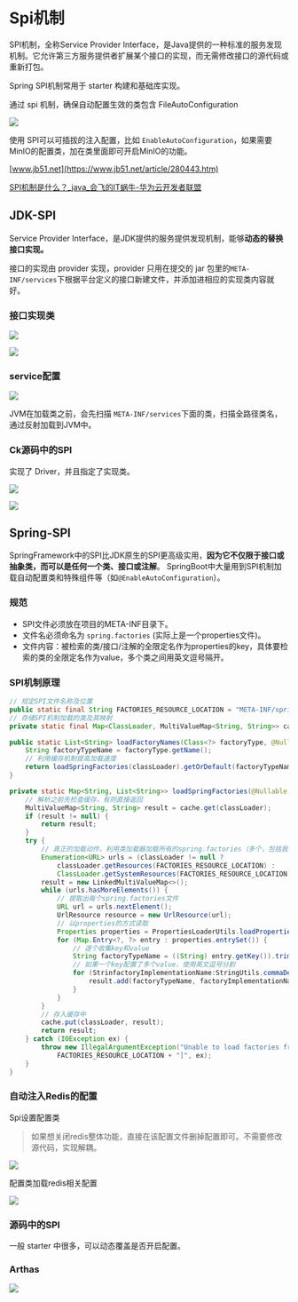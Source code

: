 # Spi机制

SPI机制，全称Service Provider Interface，是Java提供的一种标准的服务发现机制。它允许第三方服务提供者扩展某个接口的实现，而无需修改接口的源代码或重新打包。

Spring SPI机制常用于 starter 构建和基础库实现。

通过 spi 机制，确保自动配置生效的类包含 FileAutoConfiguration

![](https://s2.loli.net/2025/05/30/bd8fDigzmZ5pGjV.png)

使用 SPI可以可插拔的注入配置，比如 `EnableAutoConfiguration`，如果需要 MinIO的配置类，加在类里面即可开启MinIO的功能。

[www.jb51.net](https://www.jb51.net/article/280443.htm)

[SPI机制是什么？_java_会飞的IT蜗牛-华为云开发者联盟](https://huaweicloud.csdn.net/63874ededacf622b8df8a9b9.html?spm=1001.2101.3001.6650.6&utm_medium=distribute.pc_relevant.none-task-blog-2%7Edefault%7EBlogCommendFromBaidu%7Eactivity-6-123450610-blog-123956861.235%5Ev43%5Epc_blog_bottom_relevance_base4&depth_1-utm_source=distribute.pc_relevant.none-task-blog-2%7Edefault%7EBlogCommendFromBaidu%7Eactivity-6-123450610-blog-123956861.235%5Ev43%5Epc_blog_bottom_relevance_base4&utm_relevant_index=13)

## JDK-SPI

Service Provider Interface，是JDK提供的服务提供发现机制，能够**动态的替换接口实现。**

接口的实现由 provider 实现，provider 只用在提交的 jar 包里的`META-INF/services`下根据平台定义的接口新建文件，并添加进相应的实现类内容就好。

### 接口实现类

![](https://s2.loli.net/2025/05/30/aJXxP2FBnCINwZ4.png)

![](Spring0c673815-8e8c-4dca-ab06-1de85f1373ccSpi%E6%9C%BA%E5%88%B6c5fb8f0c-19c9-4443-b6f0-58d9a65b7427image_2.png)

### service配置

![](https://s2.loli.net/2025/05/30/8Huo64GdT1C3ANR.png)

JVM在加载类之前，会先扫描 `META-INF/services`下面的类，扫描全路径类名，通过反射加载到JVM中。

### Ck源码中的SPI

实现了 Driver，并且指定了实现类。

![](https://s2.loli.net/2025/05/30/Q34pWZD8g1lbxrF.png)

![](https://s2.loli.net/2025/05/30/cvsGMBaWjKN965X.png)

## Spring-SPI

SpringFramework中的SPI比JDK原生的SPI更高级实用，**因为它不仅限于接口或抽象类，而可以是任何一个类、接口或注解**。
SpringBoot中大量用到SPI机制加载自动配置类和特殊组件等（如`@EnableAutoConfiguration`）。

### 规范

- SPI文件必须放在项目的META-INF目录下。
- 文件名必须命名为 `spring.factories` (实际上是一个properties文件)。
- 文件内容：被检索的类/接口/注解的全限定名作为properties的key，具体要检索的类的全限定名作为value，多个类之间用英文逗号隔开。

### SPI机制原理

```java
// 规定SPI文件名称及位置
public static final String FACTORIES_RESOURCE_LOCATION = "META-INF/spring.factories";
// 存储SPI机制加载的类及其映射
private static final Map<ClassLoader, MultiValueMap<String, String>> cache = new ConcurrentReferenceHashMap<>();

public static List<String> loadFactoryNames(Class<?> factoryType, @Nullable ClassLoader classLoader) {
    String factoryTypeName = factoryType.getName();
    // 利用缓存机制提高加载速度
    return loadSpringFactories(classLoader).getOrDefault(factoryTypeName, Collections.emptyList());
}

private static Map<String, List<String>> loadSpringFactories(@Nullable ClassLoader classLoader) {
    // 解析之前先检查缓存，有则直接返回
    MultiValueMap<String, String> result = cache.get(classLoader);
    if (result != null) {
        return result;
    }
    try {
        // 真正的加载动作，利用类加载器加载所有的spring.factories（多个，包括我们自定义框架本身自带的），并逐个配置解析
        Enumeration<URL> urls = (classLoader != null ?
            classLoader.getResources(FACTORIES_RESOURCE_LOCATION) :
            ClassLoader.getSystemResources(FACTORIES_RESOURCE_LOCATION));
        result = new LinkedMultiValueMap<>();
        while (urls.hasMoreElements()) {
            // 提取出每个spring.factories文件
            URL url = urls.nextElement();
            UrlResource resource = new UrlResource(url);
            // 以properties的方式读取
            Properties properties = PropertiesLoaderUtils.loadProperties(resource);
            for (Map.Entry<?, ?> entry : properties.entrySet()) {
                // 逐个收集key和value
                String factoryTypeName = ((String) entry.getKey()).trim();
                // 如果一个key配置了多个value，使用英文逗号分割
                for (StrinfactoryImplementationName:StringUtils.commaDelimitedListToStringArray((Strinentry.getValue())) {
                    result.add(factoryTypeName, factoryImplementationName.trim());
                }
            }
        }
        // 存入缓存中
        cache.put(classLoader, result);
        return result;
    } catch (IOException ex) {
        throw new IllegalArgumentException("Unable to load factories from location ["+
			FACTORIES_RESOURCE_LOCATION + "]", ex);
    }
}

```

### 自动注入Redis的配置

Spi设置配置类

> 如果想关闭redis整体功能，直接在该配置文件删掉配置即可。不需要修改源代码，实现解耦。
> 

![](https://s2.loli.net/2025/05/30/wt2R3fVKLkdgc6H.png)

配置类加载redis相关配置

![](https://s2.loli.net/2025/05/30/xOjSn3EWRkHIw2N.png)

### 源码中的SPI

一般 starter 中很多，可以动态覆盖是否开启配置。

### Arthas

![](https://s2.loli.net/2025/05/30/kCcZ8iPBTjVN5FG.png)